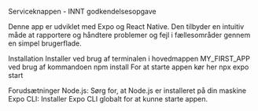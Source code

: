 Serviceknappen - INNT godkendelsesopgave

Denne app er udviklet med Expo og React Native. Den tilbyder en intuitiv måde at rapportere og håndtere problemer og fejl i fællesområder gennem en simpel brugerflade.

Installation
Installer ved brug af terminalen i hovedmappen MY_FIRST_APP ved brug af kommandoen npm install For at starte appen kør her npx expo start

Forudsætninger
Node.js: Sørg for, at Node.js er installeret på din maskine
Expo CLI: Installer Expo CLI globalt for at kunne starte appen.
